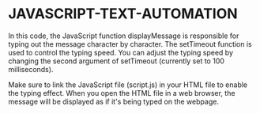 # JAVASCRIPT-TEXT-AUTOMATION
In this code, the JavaScript function displayMessage is responsible for typing out the message character by character. The setTimeout function is used to control the typing speed. You can adjust the typing speed by changing the second argument of setTimeout (currently set to 100 milliseconds).

Make sure to link the JavaScript file (script.js) in your HTML file to enable the typing effect. When you open the HTML file in a web browser, the message will be displayed as if it's being typed on the webpage.
